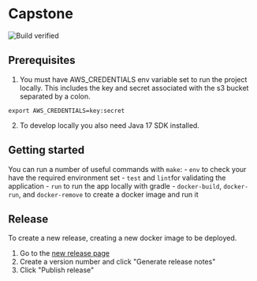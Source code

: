 # Capstone

![Build verified](https://github.com/rikuVan/devops-capstone/actions/workflows/verify.yml/badge.svg)

## Prerequisites

1. You must have AWS_CREDENTIALS env variable set to run the project locally. This includes the key and secret associated with the s3 bucket separated by a colon.
```
export AWS_CREDENTIALS=key:secret
```

2. To develop locally you also need Java 17 SDK installed.

## Getting started

You can run a number of useful commands with `make`: 
    - `env` to check your have the required environment set
    - `test` and `lint`for validating the application
    - `run` to run the app locally with gradle
    - `docker-build`, `docker-run`, and `docker-remove` to create a docker image and run it


## Release

To create a new release, creating a new docker image to be deployed.

1. Go to the [new release page](https://github.com/RikuVan/devops-capstone/releases/new)
2. Create a version number and click "Generate release notes"
3. Click "Publish release"
